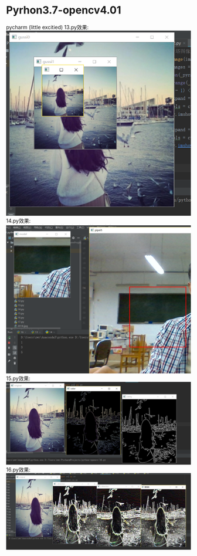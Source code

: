 # Pyrhon3.7-opencv4.01
pycharm
(little excitied)
13.py效果:
![avatar](13.png)
14.py效果:
![avatar](14.png)
15.py效果:
![avatar](15.png)
16.py效果:
![avatar](16.png)
